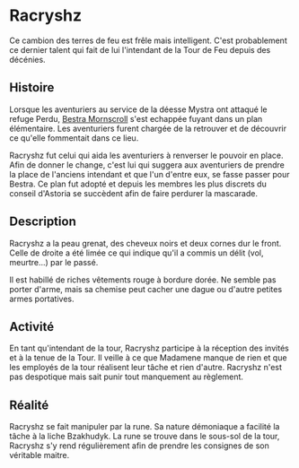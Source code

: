 <div class='pageNumber auto'></div>

# Racryshz

Ce cambion des terres de feu est frêle mais intelligent. C'est probablement ce dernier talent qui fait de lui l'intendant de la Tour de Feu depuis des décénies.

## Histoire

Lorsque les aventuriers au service de la déesse Mystra ont attaqué le refuge Perdu, [Bestra Mornscroll](Bestra_Mornscroll.md) s'est echappée fuyant dans un plan élémentaire.
Les aventuriers furent chargée de la retrouver et de découvrir ce qu'elle fommentait dans ce lieu.

Racryshz fut celui qui aida les aventuriers à renverser le pouvoir en place. Afin de donner le change, c'est lui qui suggera aux aventuriers de prendre la place de l'anciens intendant et que l'un d'entre eux, se fasse passer pour Bestra. Ce plan fut adopté et depuis les membres les plus discrets du conseil d'Astoria se succèdent afin de faire perdurer la mascarade.

## Description

Racryshz a la peau grenat, des cheveux noirs et deux cornes dur le front. Celle de droite a été limée ce qui indique qu'il a commis un délit (vol, meurtre...) par le passé.

Il est habillé de riches vêtements rouge à bordure dorée. Ne semble pas porter d'arme, mais sa chemise peut cacher une dague ou d'autre petites armes portatives.

## Activité

En tant qu'intendant de la tour, Racryshz participe à la réception des invités et à la tenue de la Tour.
Il veille à ce que Madamene manque de rien et que les employés de la tour réalisent leur tâche et rien d'autre.
Racryshz n'est pas despotique mais sait punir tout manquement au règlement.

## Réalité

Racryshz se fait manipuler par la rune. Sa nature démoniaque a facilité la tâche à la liche Bzakhudyk.
La rune se trouve dans le sous-sol de la tour, Racryshz s'y rend régulièrement afin de prendre les consignes de son véritable maitre. 
